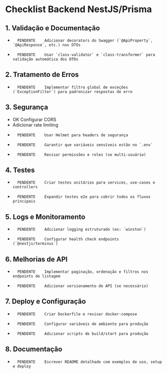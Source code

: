 # Checklist Backend NestJS/Prisma

## 1. Validação e Documentação

-       PENDENTE    Adicionar decorators do Swagger (`@ApiProperty`, `@ApiResponse`, etc.) nos DTOs
-       PENDENTE    Usar `class-validator` e `class-transformer` para validação automática dos DTOs

## 2. Tratamento de Erros

-       PENDENTE    Implementar filtro global de exceções (`ExceptionFilter`) para padronizar respostas de erro

## 3. Segurança

- OK Configurar CORS
- Adicionar rate limiting
-       PENDENTE    Usar Helmet para headers de segurança
-       PENDENTE    Garantir que variáveis sensíveis estão no `.env`
-       PENDENTE    Revisar permissões e roles (se multi-usuário)

## 4. Testes

-       PENDENTE    Criar testes unitários para services, use-cases e controllers
-       PENDENTE    Expandir testes e2e para cobrir todos os fluxos principais

## 5. Logs e Monitoramento

-       PENDENTE    Adicionar logging estruturado (ex: `winston`)
-       PENDENTE    Configurar health check endpoints (`@nestjs/terminus`)

## 6. Melhorias de API

-       PENDENTE    Implementar paginação, ordenação e filtros nos endpoints de listagem
-       PENDENTE    Adicionar versionamento de API (se necessário)

## 7. Deploy e Configuração

-       PENDENTE    Criar Dockerfile e revisar docker-compose
-       PENDENTE    Configurar variáveis de ambiente para produção
-       PENDENTE    Adicionar scripts de build/start para produção

## 8. Documentação

-       PENDENTE    Escrever README detalhado com exemplos de uso, setup e deploy
